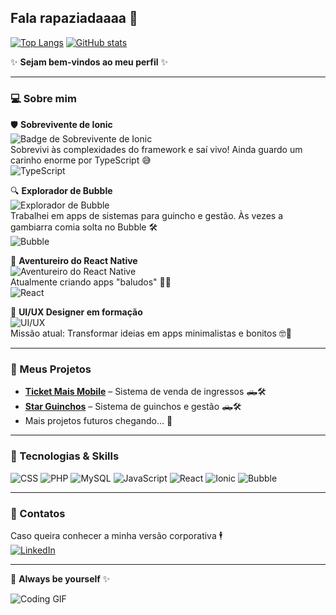 ## Fala rapaziadaaaa 👋

[![Top Langs](https://github-readme-stats.vercel.app/api/top-langs/?username=pettrin&layout=compact&theme=dark)](https://github.com/anuraghazra/github-readme-stats)
[![GitHub stats](https://github-readme-stats.vercel.app/api?username=pettrin&show_icons=true&theme=dark&count_private=true)](https://github.com/pettrin)

✨ **Sejam bem-vindos ao meu perfil** ✨  

---

### 💻 Sobre mim

🛡️ **Sobrevivente de Ionic**  
![Badge de Sobrevivente de Ionic](https://img.shields.io/badge/Ionic-Sobrevivente-blue?style=for-the-badge&logo=ionic&logoColor=white)  
Sobrevivi às complexidades do framework e saí vivo! Ainda guardo um carinho enorme por TypeScript 😅  
![TypeScript](https://img.shields.io/badge/TypeScript-Expert-blue?style=for-the-badge&logo=typescript&logoColor=white)

🔍 **Explorador de Bubble**  
![Explorador de Bubble](https://img.shields.io/badge/Bubble-Explorador-ff69b4?style=for-the-badge&logo=bubble&logoColor=white)  
Trabalhei em apps de sistemas para guincho e gestão. Às vezes a gambiarra comia solta no Bubble 🛠️  
![Bubble](https://img.shields.io/badge/Bubble-Full%20Stack-ff69b4?style=for-the-badge&logo=bubble&logoColor=white)

🚀 **Aventureiro do React Native**  
![Aventureiro do React Native](https://img.shields.io/badge/React%20Native-Aventureiro-61dafb?style=for-the-badge&logo=react&logoColor=white)  
Atualmente criando apps "baludos" 📱✨  
![React](https://img.shields.io/badge/React-Full%20Stack-61dafb?style=for-the-badge&logo=react&logoColor=white)

🎨 **UI/UX Designer em formação**  
![UI/UX](https://img.shields.io/badge/UI%2FUX-Designer-pink?style=for-the-badge&logo=figma&logoColor=white)  
Missão atual: Transformar ideias em apps minimalistas e bonitos 🤓🎨

---

### 🚀 Meus Projetos

- [**Ticket Mais Mobile**](#) – Sistema de venda de ingressos 🛻🛠️  
- [**Star Guinchos**](#) – Sistema de guinchos e gestão 🛻🛠️  
- Mais projetos futuros chegando… 👀

---

### 🔧 Tecnologias & Skills

![CSS](https://img.shields.io/badge/CSS-Avançado-1572B6?style=for-the-badge&logo=css3&logoColor=white)
![PHP](https://img.shields.io/badge/PHP-Intermediário-777BB4?style=for-the-badge&logo=php&logoColor=white)
![MySQL](https://img.shields.io/badge/MySQL-Intermediário-4479A1?style=for-the-badge&logo=mysql&logoColor=white)
![JavaScript](https://img.shields.io/badge/JavaScript-Avançado-F7DF1E?style=for-the-badge&logo=javascript&logoColor=black)
![React](https://img.shields.io/badge/React-Avançado-61DAFB?style=for-the-badge&logo=react&logoColor=white)
![Ionic](https://img.shields.io/badge/Ionic-Avançado-3880FF?style=for-the-badge&logo=ionic&logoColor=white)
![Bubble](https://img.shields.io/badge/Bubble-Avançado-FF69B4?style=for-the-badge&logo=bubble&logoColor=white)

---

### 🔗 Contatos

Caso queira conhecer a minha versão corporativa 🕴️  
[![LinkedIn](https://img.shields.io/badge/LinkedIn-Conecte-se-blue?style=for-the-badge&logo=linkedin&logoColor=white)](https://www.linkedin.com/in/pettrin/)

---

💬 **Always be yourself** ✨  

![Coding GIF](https://media.giphy.com/media/13HgwGsXF0aiGY/giphy.gif)
